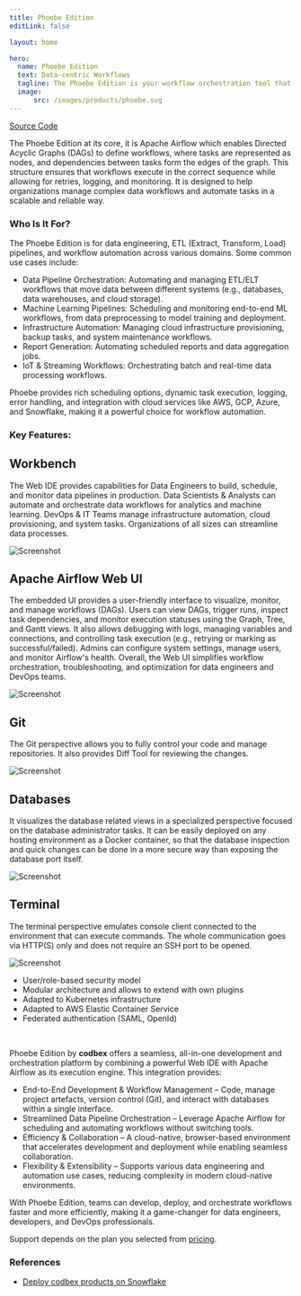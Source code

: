 ```yaml
---
title: Phoebe Edition
editLink: false

layout: home

hero:
  name: Phoebe Edition
  text: Data-centric Workflows
  tagline: The Phoebe Edition is your workflow orchestration tool that allows users to programmatically author, schedule, and monitor data-centric workflows.
  image:
      src: /images/products/phoebe.svg
---
```


<div class="product-tag"><a href="https://github.com/codbex/codbex-phoebe" target="_blank" class="product-link">Source Code</a></div>

The Phoebe Edition at its core, it is Apache Airflow which enables Directed Acyclic Graphs (DAGs) to define workflows, where tasks are represented as nodes, and dependencies between tasks form the edges of the graph. This structure ensures that workflows execute in the correct sequence while allowing for retries, logging, and monitoring. It is designed to help organizations manage complex data workflows and automate tasks in a scalable and reliable way.

### Who Is It For?

The Phoebe Edition is for data engineering, ETL (Extract, Transform, Load) pipelines, and workflow automation across various domains. Some common use cases include:

* Data Pipeline Orchestration: Automating and managing ETL/ELT workflows that move data between different systems (e.g., databases, data warehouses, and cloud storage).
* Machine Learning Pipelines: Scheduling and monitoring end-to-end ML workflows, from data preprocessing to model training and deployment.
* Infrastructure Automation: Managing cloud infrastructure provisioning, backup tasks, and system maintenance workflows.
* Report Generation: Automating scheduled reports and data aggregation jobs.
* IoT & Streaming Workflows: Orchestrating batch and real-time data processing workflows.

Phoebe provides rich scheduling options, dynamic task execution, logging, error handling, and integration with cloud services like AWS, GCP, Azure, and Snowflake, making it a powerful choice for workflow automation.


### Key Features:

<div class="content">
<section>
    <div class="container flex">
        <div class="text">
            <h2>Workbench</h2>
            <p>The Web IDE provides capabilities for Data Engineers to build, schedule, and monitor data pipelines in production. Data Scientists & Analysts can automate and orchestrate data workflows for analytics and machine learning. DevOps & IT Teams manage infrastructure automation, cloud provisioning, and system tasks. Organizations of all sizes can streamline data processes.</p>
        </div>
        <div class="image">
            <img src="/images/features/workbench-for-etl.png" alt="Screenshot" class="screenshot editable" />
        </div>
    </div>
</section>

<section>
    <div class="container flex">
        <div class="text">
            <h2>Apache Airflow Web UI</h2>
            <p>The embedded UI provides a user-friendly interface to visualize, monitor, and manage workflows (DAGs). Users can view DAGs, trigger runs, inspect task dependencies, and monitor execution statuses using the Graph, Tree, and Gantt views. It also allows debugging with logs, managing variables and connections, and controlling task execution (e.g., retrying or marking as successful/failed). Admins can configure system settings, manage users, and monitor Airflow's health. Overall, the Web UI simplifies workflow orchestration, troubleshooting, and optimization for data engineers and DevOps teams.</p>
        </div>
        <div class="image">
            <img src="/images/features/airflow-ui.png" alt="Screenshot" class="screenshot editable" />
        </div>
    </div>
</section>

<section>
    <div class="container flex">
        <div class="text">
            <h2>Git</h2>
            <p>The Git perspective allows you to fully control your code and manage repositories.
            It also provides Diff Tool for reviewing the changes.</p>
        </div>
        <div class="image">
            <img src="/images/features/git-perspective-for-etl.png" alt="Screenshot" class="screenshot editable" />
        </div>
    </div>
</section>

<section>
    <div class="container flex">
        <div class="text">
            <h2>Databases</h2>
            <p>It visualizes the database related views in a specialized perspective focused on the database 
            administrator tasks. It can be easily deployed on any hosting environment as a Docker container, 
            so that the database inspection and quick changes can be done in a more secure way than exposing 
            the database port itself.</p>
        </div>
        <div class="image">
            <img src="/images/features/database-perspective-for-etl.png" alt="Screenshot" class="screenshot editable" />
        </div>
    </div>
</section>

<section>
    <div class="container flex">
        <div class="text">
            <h2>Terminal</h2>
            <p>The terminal perspective emulates console client connected to the environment 
            that can execute commands. The whole communication goes via HTTP(S) only and 
            does not require an SSH port to be opened.</p>
        </div>
        <div class="image">
            <img src="/images/features/terminal-for-etl.png" alt="Screenshot" class="screenshot editable" />
        </div>
    </div>
</section>
</div>

* User/role-based security model
* Modular architecture and allows to extend with own plugins
* Adapted to Kubernetes infrastructure
* Adapted to AWS Elastic Container Service
* Federated authentication (SAML, OpenId)

<br>

Phoebe Edition by <b>codbex</b> offers a seamless, all-in-one development and orchestration platform by combining a powerful Web IDE with Apache Airflow as its execution engine. This integration provides:

* End-to-End Development & Workflow Management – Code, manage project artefacts, version control (Git), and interact with databases within a single interface.
* Streamlined Data Pipeline Orchestration – Leverage Apache Airflow for scheduling and automating workflows without switching tools.
* Efficiency & Collaboration – A cloud-native, browser-based environment that accelerates development and deployment while enabling seamless collaboration.
* Flexibility & Extensibility – Supports various data engineering and automation use cases, reducing complexity in modern cloud-native environments.

With Phoebe Edition, teams can develop, deploy, and orchestrate workflows faster and more efficiently, making it a game-changer for data engineers, developers, and DevOps professionals. 

Support depends on the plan you selected from [pricing](/pricing/).

### References

* [Deploy codbex products on Snowflake](/technology/2024/09/11/deploy-codbex-products-on-snowflake)
